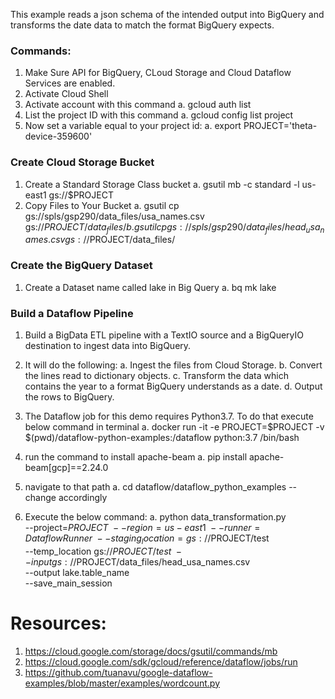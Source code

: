 This example reads a json schema of the intended output into BigQuery and transforms the date data to match the format BigQuery expects.

### Commands:

1. Make Sure API for BigQuery, CLoud Storage and Cloud Dataflow Services are enabled.
2. Activate Cloud Shell
3. Activate account with this command
    a. gcloud auth list
4. List the project ID with this command
    a. gcloud config list project
5. Now set a variable equal to your project id:
    a. export PROJECT='theta-device-359600'


### Create Cloud Storage Bucket

1. Create a Standard Storage Class bucket
    a. gsutil mb -c standard -l us-east1 gs://$PROJECT
2. Copy Files to Your Bucket
    a. gsutil cp gs://spls/gsp290/data_files/usa_names.csv gs://$PROJECT/data_files/
    b. gsutil cp gs://spls/gsp290/data_files/head_usa_names.csv gs://$PROJECT/data_files/


### Create the BigQuery Dataset

1. Create a Dataset name called lake in Big Query
    a. bq mk lake

### Build a Dataflow Pipeline

1. Build a BigData ETL pipeline with a TextIO source and a BigQueryIO destination to ingest data into BigQuery. 
2. It will do the following:
    a. Ingest the files from Cloud Storage.
    b. Convert the lines read to dictionary objects.
    c. Transform the data which contains the year to a format BigQuery understands as a date.
    d. Output the rows to BigQuery.

3. The Dataflow job for this demo requires Python3.7. To do that execute below command in terminal
    a. docker run -it -e PROJECT=$PROJECT -v $(pwd)/dataflow-python-examples:/dataflow python:3.7 /bin/bash
4. run the command  to install apache-beam
    a. pip install apache-beam[gcp]==2.24.0
5. navigate to that path
    a. cd dataflow/dataflow_python_examples  --change accordingly
6. Execute the below command:
    a. python data_transformation.py \
        --project=$PROJECT \
        --region=us-east1 \
        --runner=DataflowRunner \
        --staging_location=gs://$PROJECT/test \
        --temp_location gs://$PROJECT/test \
        --input gs://$PROJECT/data_files/head_usa_names.csv \
        --output lake.table_name \
        --save_main_session



# Resources:

1. https://cloud.google.com/storage/docs/gsutil/commands/mb
2. https://cloud.google.com/sdk/gcloud/reference/dataflow/jobs/run
3. https://github.com/tuanavu/google-dataflow-examples/blob/master/examples/wordcount.py